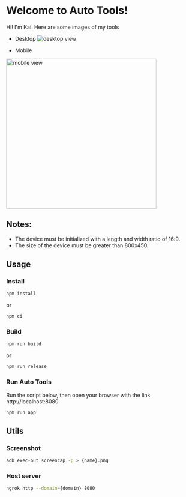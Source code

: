 # Welcome to Auto Tools!
Hi! I'm Kai. Here are some images of my tools

- Desktop
![desktop view](https://github.com/conganhhcmus/auto-tools/blob/main/desktop.gif)

- Mobile
<img src="https://github.com/conganhhcmus/auto-tools/blob/main/mobile.gif" alt="mobile view" width="400"/>


## Notes:
- The device must be initialized with a length and width ratio of 16:9.
- The size of the device must be greater than 800x450.

## Usage

### Install
```sh
npm install
```
or
```sh
npm ci
```

### Build
```sh
npm run build
```
or
```sh
npm run release
```

### Run Auto Tools
Run the script below, then open your browser with the link http://localhost:8080
```sh
npm run app
```

## Utils
### Screenshot
```sh
adb exec-out screencap -p > {name}.png
```

### Host server
```sh
ngrok http --domain={domain} 8080
```
